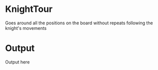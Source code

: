 # KnightTour
Goes around all the positions on the board without repeats following the knight's movements

# Output
Output here